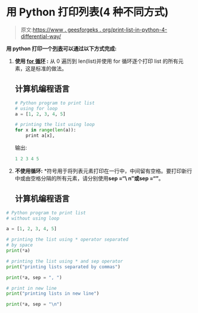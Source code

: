 # 用 Python 打印列表(4 种不同方式)

> 原文:[https://www . geesforgeks . org/print-list-in-python-4-differential-way/](https://www.geeksforgeeks.org/print-lists-in-python-4-different-ways/)

**用 python 打印一个[列表](https://www.geeksforgeeks.org/list-methods-python/)可以通过以下方式完成:**

1.  **使用 [for 循环](https://www.geeksforgeeks.org/loops-in-python/) :** 从 0 遍历到 len(list)并使用 for 循环逐个打印 list 的所有元素，这是标准的做法。

    ## 计算机编程语言

    ```py
    # Python program to print list
    # using for loop
    a = [1, 2, 3, 4, 5]

    # printing the list using loop
    for x in range(len(a)):
        print a[x],
    ```

    输出:

    ```py
    1 2 3 4 5

    ```

2.  **不使用循环:** *符号用于将列表元素打印在一行中，中间留有空格。要打印新行中或由空格分隔的所有元素，请分别使用**sep =“\ n”**或**sep =“”**。

    ## 计算机编程语言

```py
# Python program to print list
# without using loop

a = [1, 2, 3, 4, 5]

# printing the list using * operator separated 
# by space 
print(*a)

# printing the list using * and sep operator
print("printing lists separated by commas")

print(*a, sep = ", ") 

# print in new line
print("printing lists in new line")

print(*a, sep = "\n")
```